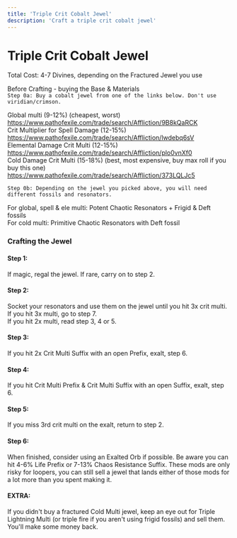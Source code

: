 ```yaml
---
title: 'Triple Crit Cobalt Jewel'
description: 'Craft a triple crit cobalt jewel'
---
```


# Triple Crit Cobalt Jewel

Total Cost: 4-7 Divines, depending on the Fractured Jewel you use

Before Crafting - buying the Base & Materials\
`Step 0a: Buy a cobalt jewel from one of the links below. Don't use viridian/crimson. `

Global multi (9-12%) (cheapest, worst) \
https://www.pathofexile.com/trade/search/Affliction/9B8kQaRCK \
Crit Multiplier for Spell Damage (12-15%) \
https://www.pathofexile.com/trade/search/Affliction/lwdebq6sV \
Elemental Damage Crit Multi (12-15%)\
https://www.pathofexile.com/trade/search/Affliction/plo0vnXf0 \
Cold Damage Crit Multi (15-18%) (best, most expensive, buy max roll if you buy this one)\
https://www.pathofexile.com/trade/search/Affliction/373LQLJc5

`Step 0b: Depending on the jewel you picked above, you will need different fossils and resonators.`

For global, spell & ele multi: Potent Chaotic Resonators + Frigid & Deft fossils\
For cold multi: Primitive Chaotic Resonators with Deft fossil

### Crafting the Jewel

#### Step 1:

If magic, regal the jewel. If rare, carry on to step 2.

#### Step 2:

Socket your resonators and use them on the jewel until you hit 3x crit multi. If you hit 3x multi, go to step 7.\
If you hit 2x multi, read step 3, 4 or 5.

#### Step 3:

If you hit 2x Crit Multi Suffix with an open Prefix, exalt, step 6.

#### Step 4:

If you hit Crit Multi Prefix & Crit Multi Suffix with an open Suffix, exalt, step 6.

#### Step 5:

If you miss 3rd crit multi on the exalt, return to step 2.

#### Step 6:

When finished, consider using an Exalted Orb if possible. Be aware you can hit 4-6% Life Prefix or 7-13% Chaos Resistance Suffix. These mods are only risky for loopers, you can still sell a jewel that lands either of those mods for a lot more than you spent making it.

#### EXTRA:

If you didn't buy a fractured Cold Multi jewel, keep an eye out for Triple Lightning Multi (or triple fire if you aren't using frigid fossils) and sell them. You'll make some money back.
